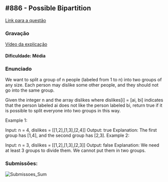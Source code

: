 ## #886 - Possible Bipartition



[Link para a questão](https://leetcode.com/problems/sum-of-nodes-with-even-valued-grandparent/description/)

### Gravação

[Vídeo da explicação](https://youtu.be/E0dtDFOJhCw)

#### Dificuldade: Média

### Enunciado

We want to split a group of n people (labeled from 1 to n) into two groups of any size. Each person may dislike some other people, and they should not go into the same group.

Given the integer n and the array dislikes where dislikes[i] = [ai, bi] indicates that the person labeled ai does not like the person labeled bi, return true if it is possible to split everyone into two groups in this way.

Example 1:

Input: n = 4, dislikes = [[1,2],[1,3],[2,4]]
Output: true
Explanation: The first group has [1,4], and the second group has [2,3].
Example 2:

Input: n = 3, dislikes = [[1,2],[1,3],[2,3]]
Output: false
Explanation: We need at least 3 groups to divide them. We cannot put them in two groups.

### Submissões: 

![Submissoes_Sum](https://github.com/user-attachments/assets/bc1e4b36-55ed-4765-b0ce-fff433191a6a)



